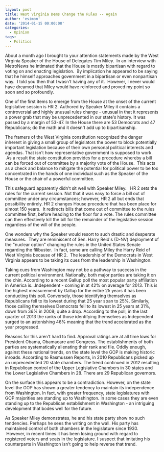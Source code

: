 ```yaml
---
layout: post
title: West Virginia Dems Change the Rules -- Again
author: 'esimon'
date: '2014-01-15 00:00:00'
categories:
  - Opinion
tags:
  - Politics
---
```

About a month ago I brought to your attention statements made by the West Virginia Speaker of the House of Delegates Tim Miley.  In an interview with MetroNews he intimated that the House is mostly bipartisan with regard to voting on and enacting legislation.  By implication he appeared to be saying that he himself approaches government in a bipartisan or even nonpartisan way.  I told you then that I wasn't having any of it.  However, I never would have dreamed that Miley would have reinforced and proved my point so soon and so profoundly.  

One of the first items to emerge from the House at the onset of the current legislative session is HR 2. Authored by Speaker Miley it contains a controversial and highly unusual rules change - unusual in that it represents a power grab that may be unprecedented in our state's history. It was passed by a margin of 53-47. In the House there are 53 Democrats and 47 Republicans; do the math and it doesn't add up to bipartisanship.  

The framers of the West Virginia constitution recognized the danger inherent in giving a small group of legislators the power to block potentially important legislation because of their own personal political interests and agendas. That isn't how representative government is supposed to work.  As a result the state constitution provides for a procedure whereby a bill can be forced out of committee by a majority vote of the House.  This acts as a check and balance to mitigate the potential for political power to be too concentrated in the hands of one individual such as the Speaker of the House or the chair of a powerful committee. 

This safeguard apparently didn't sit well with Speaker Miley.   HR 2 sets the rules for the current session. Not that it was easy to force a bill out of committee under any circumstances; however, HR 2 all but ends that possibility entirely. HR 2 changes House procedure that has been place for almost 150 years.  It redirects bills that come out of committee to the rules committee first, before heading to the floor for a vote. The rules committee can then effectively kill the bill for the remainder of the legislative session regardless of the will of the people. 

One wonders why the Speaker would resort to such drastic and desperate measures.  They are reminiscent of Sen. Harry Reid's (D-NV) deployment of the "nuclear option" changing the rules in the United States Senate regarding the filibuster.  In fact, some are calling Miley the Harry Reid of West Virginia because of HR 2.  The leadership of the Democrats in West Virginia appears to be taking its cues from the leadership in Washington. 

Taking cues from Washington may not be a pathway to success in the current political environment. Nationally, both major parties are taking it on the chin. According to a recent Gallup poll the most popular party affiliation in America is...Independent - coming in at 42% on average for 2013. This is the highest measurement by Gallup for the entire 25 years it has been conducting this poll. Conversely, those identifying themselves as Republicans fell to its lowest during that 25 year span to 25%. Similarly, those calling themselves Democrats fell to its lowest in 25 years at 31%, down from 36% in 2008; quite a drop. According to the poll, in the last quarter of 2013 the ranks of those identifying themselves as Independent surged to an astonishing 46% meaning that the trend accelerated as the year progressed.

Reasons for this aren't hard to find. Approval ratings are at all time lows for President Obama, Obamacare and Congress. The establishments of both parties are systematically alienating their rank and file. Oddly enough, against these national trends, on the state level the GOP is making historic inroads. According to Rasmussen Reports, in 2010 Republicans picked up an unprecedented 20 state chambers. The trend continued in 2012 resulting in Republican control of the Upper Legislative Chambers in 30 states and the Lower Legislative Chambers in 28. There are 29 Republican governors. 

On the surface this appears to be a contradiction. However, on the state level the GOP has shown a greater tendency to maintain its independence from Washington. In fact, with greater frequency, state legislatures with GOP majorities are standing up to Washington. In some cases they are even standing up to the Republican establishment in Washington - an intriguing development that bodes well for the future. 

As Speaker Miley demonstrates, he and his state party show no such tendencies. Perhaps he sees the writing on the wall. His party has maintained control of both chambers in the legislature since 1930.  However, in recent times it has been losing ground with regard to registered voters and seats in the legislature. I suspect that imitating his counterparts in Washington isn't going to help reverse that trend. 

